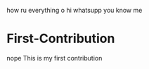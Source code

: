 
how  ru everything o
hi whatsupp you know me 
# First-Contribution
nope
This is my first contribution
